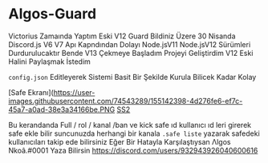 # Algos-Guard
Victorius Zamaında Yaptım Eski V12 Guard Bildiniz Üzere 30 Nisanda Discord.js V6 V7 Apı Kapndından Dolayı Node.jsV11 Node.jsV12 Sürümleri Durdurulucaktır Bende V13 Çekmeye Başladım Projeyi Geliştirdim V12 Eski Halini Paylaşmak İstedim

`config.json` Editleyerek Sistemi Basit Bir Şekilde Kurula Bilicek Kadar Kolay

[Safe Ekranı](https://user-images.githubusercontent.com/74543289/155142398-4d276fe6-ef7c-45a7-a0ad-38e3a34166be.PNG
[SS2](https://user-images.githubusercontent.com/74543289/155154554-cd82f39d-abdb-41aa-975c-2a17f50e548a.PNG)

Bu kerandanda Full / rol / kanal /ban ve kick safe ıd kullanıcı ıd leri girerek safe ekle bilir suncunuzda herhangi bir kanala `.safe liste` yazarak safedeki kullanıcıları takip ede bilirsiniz 
 Eğer Bir Hatayla Karşılaştıysan 
 Λlgos Nkoâ.#0001 Yaza Bilirsin
 https://discord.com/users/932943926040600616
 



